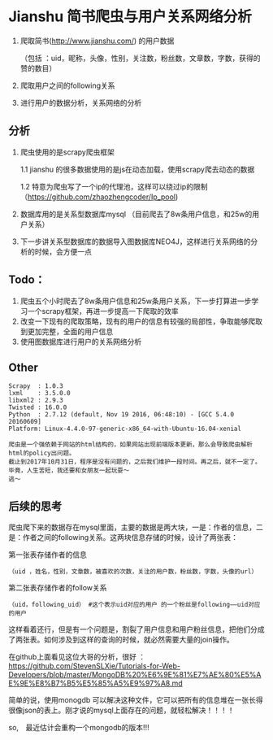 # Jianshu 简书爬虫与用户关系网络分析
1. 爬取简书(http://www.jianshu.com/)  的用户数据

   （包括 ：uid，昵称，头像，性别，关注数，粉丝数，文章数，字数，获得的赞的数目）
2. 爬取用户之间的following关系
3. 进行用户的数据分析，关系网络的分析


## 分析
1. 爬虫使用的是scrapy爬虫框架

    1.1 jianshu 的很多数据使用的是js在动态加载，使用scrapy爬去动态的数据

    1.2 特意为爬虫写了一个ip的代理池，这样可以绕过ip的限制（https://github.com/zhaozhengcoder/Ip_pool)
2. 数据库用的是关系型数据库mysql （目前爬去了8w条用户信息，和25w的用户关系）
3. 下一步讲关系型数据库的数据导入图数据库NEO4J，这样进行关系网络的分析的时候，会方便一点


## Todo：
1. 爬虫五个小时爬去了8w条用户信息和25w条用户关系，下一步打算进一步学习一个scrapy框架，再进一步提高一下爬取的效率
2. 改变一下现有的爬取策略，现有的用户的信息有较强的局部性，争取能够爬取到更加完整，全面的用户信息
3. 使用图数据库进行用户的关系网络分析


## Other 
```
Scrapy  : 1.0.3
lxml    : 3.5.0.0
libxml2 : 2.9.3
Twisted : 16.0.0
Python  : 2.7.12 (default, Nov 19 2016, 06:48:10) - [GCC 5.4.0 20160609]
Platform: Linux-4.4.0-97-generic-x86_64-with-Ubuntu-16.04-xenial

爬虫是一个强依赖于网站的html结构的，如果网站出现前端版本更新，那么会导致爬虫解析html的policy出问题。
截止到2017年10月31日，程序是没有问题的，之后我们维护一段时间。再之后，就不一定了。
毕竟，人生苦短，我还要和女朋友一起玩耍～ 
逃～
```


## 后续的思考
爬虫爬下来的数据存在mysql里面，主要的数据是两大块，一是：作者的信息，二是：作者之间的following关系。这两块信息存储的时候，设计了两张表：

第一张表存储作者的信息
```
（uid ，姓名，性别，文章数，被喜欢的次数，关注的用户数，粉丝数，字数，头像的url）
```
第二张表存储作者的follow关系
```
（uid，following_uid） #这个表示uid对应的用户 的一个粉丝是following——uid对应的用户
```

这样看着还行，但是有一个问题是，割裂了用户信息和用户粉丝信息，把他们分成了两张表。如何涉及到这样的查询的时候，就必然需要大量的join操作。

在github上面看见这位大哥的分析，很好 ：https://github.com/StevenSLXie/Tutorials-for-Web-Developers/blob/master/MongoDB%20%E6%9E%81%E7%AE%80%E5%AE%9E%E8%B7%B5%E5%85%A5%E9%97%A8.md

简单的说，使用monogdb 可以解决这种文件，它可以把所有的信息堆在一张长得很像json的表上。刚才说的mysql上面存在的问题，就轻松解决！！！！　

so,　最近估计会重构一个mongodb的版本!!!
